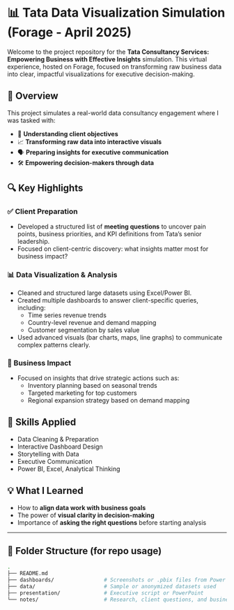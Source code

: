 # 📊 Tata Data Visualization Simulation (Forage - April 2025)

Welcome to the project repository for the **Tata Consultancy Services: Empowering Business with Effective Insights** simulation. This virtual experience, hosted on Forage, focused on transforming raw business data into clear, impactful visualizations for executive decision-making.

## 🌟 Overview

This project simulates a real-world data consultancy engagement where I was tasked with:

- 🧠 **Understanding client objectives**
- 📈 **Transforming raw data into interactive visuals**
- 🗣️ **Preparing insights for executive communication**
- 🛠️ **Empowering decision-makers through data**

## 🔍 Key Highlights

### ✅ Client Preparation
- Developed a structured list of **meeting questions** to uncover pain points, business priorities, and KPI definitions from Tata’s senior leadership.
- Focused on client-centric discovery: what insights matter most for business impact?

### 📊 Data Visualization & Analysis
- Cleaned and structured large datasets using Excel/Power BI.
- Created multiple dashboards to answer client-specific queries, including:
  - Time series revenue trends
  - Country-level revenue and demand mapping
  - Customer segmentation by sales value
- Used advanced visuals (bar charts, maps, line graphs) to communicate complex patterns clearly.

### 🎯 Business Impact
- Focused on insights that drive strategic actions such as:
  - Inventory planning based on seasonal trends
  - Targeted marketing for top customers
  - Regional expansion strategy based on demand mapping

## 🧠 Skills Applied

- Data Cleaning & Preparation  
- Interactive Dashboard Design  
- Storytelling with Data  
- Executive Communication  
- Power BI, Excel, Analytical Thinking

## 💡 What I Learned

- How to **align data work with business goals**
- The power of **visual clarity in decision-making**
- Importance of **asking the right questions** before starting analysis

---

## 📁 Folder Structure (for repo usage)

```bash
.
├── README.md
├── dashboards/                # Screenshots or .pbix files from Power BI
├── data/                      # Sample or anonymized datasets used
├── presentation/              # Executive script or PowerPoint
└── notes/                     # Research, client questions, and business logic
